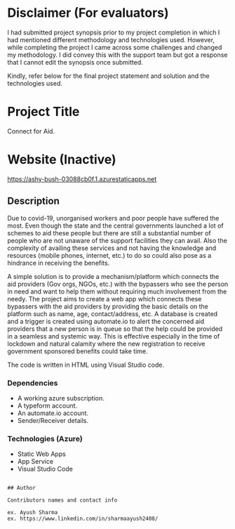 # Disclaimer (For evaluators)

I had submitted project synopsis prior to my project completion in which I had mentioned different methodology and technologies used. However, while completing the project I came across some challenges and changed my methodology. I did convey this with the support team but got a response that I cannot edit the synopsis once submitted. 

Kindly, refer below for the final project statement and solution and the technologies used.

# Project Title

Connect for Aid.

# Website (Inactive)
https://ashy-bush-03088cb0f.1.azurestaticapps.net

## Description

Due to covid-19, unorganised workers and poor people have suffered the most. Even though the state and the central governments launched a lot of schemes to aid these people but there are still a substantial number of people who are not  unaware of the support facilities they can avail. Also the complexity of availing these services and not having the knowledge and resources (mobile phones, internet, etc.) to do so could also pose as a hindrance in receiving the benefits. 

A simple solution is to provide a mechanism/platform which connects the aid providers (Gov orgs, NGOs, etc.) with the bypassers who see the person in need and want to help them without requiring much involvement from the needy. The project aims to create a web app which connects these bypassers with the aid providers by providing the basic details on the platform such as name, age, contact/address, etc. A database is created and a trigger is created using automate.io to alert the concerned aid providers that a new person is in queue so that the help could be provided in a seamless and systemic way. This is effective especially in the time of lockdown and natural calamity where the new registration to receive government sponsored benefits could take time. 

The code is written in HTML using Visual Studio code.


### Dependencies

* A working azure subscription.
* A typeform account.
* An automate.io account.
* Sender/Receiver details.

### Technologies (Azure)

* Static Web Apps
* App Service
* Visual Studio Code

```

## Author

Contributors names and contact info

ex. Ayush Sharma
ex. https://www.linkedin.com/in/sharmaayush2408/
